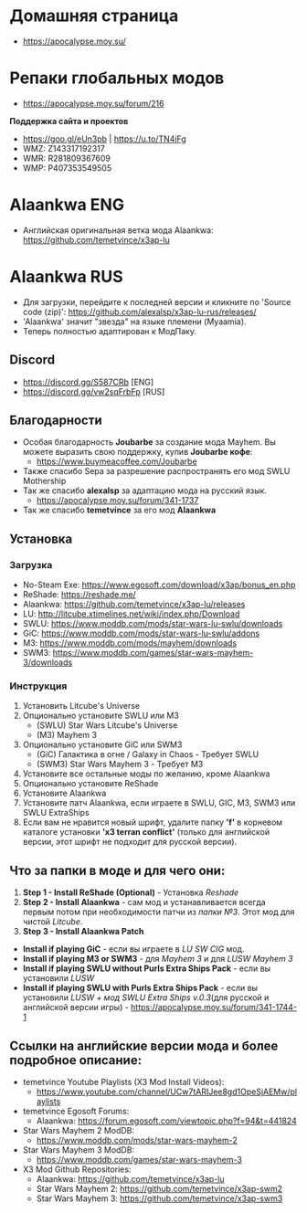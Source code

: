 # Домашняя страница 
* https://apocalypse.moy.su/ 

# Репаки глобальных модов
* https://apocalypse.moy.su/forum/216 

**Поддержка сайта и проектов**

* https://goo.gl/eUn3pb | https://u.to/TN4iFg
* WMZ: Z143317192317  
* WMR: R281809367609 
* WMP: P407353549505


# Alaankwa ENG
* Английская оригинальная ветка мода Alaankwa: https://github.com/temetvince/x3ap-lu

# Alaankwa RUS
* Для загрузки, перейдите к последней версии и кликните по 'Source code (zip)': https://github.com/alexalsp/x3ap-lu-rus/releases/
* 'Alaankwa' значит "звезда" на языке племени (Myaamia).
* Теперь полностью адаптирован к МодПаку.

## Discord
* https://discord.gg/S587CRb [ENG]
* https://discord.gg/vw2sqFrbFp [RUS]

## Благодарности
* Особая благодарность **Joubarbe** за создание мода Mayhem. Вы можете выразить свою поддержку, купив **Joubarbe кофе**:
    * https://www.buymeacoffee.com/Joubarbe
* Также спасибо Sepa за разрешение распространять его мод SWLU Mothership
* Так же спасибо **alexalsp** за адаптацию мода на русский язык.
    * https://apocalypse.moy.su/forum/341-1737
* Так же спасибо **temetvince** за его мод **Alaankwa**


## Установка
### Загрузка
* No-Steam Exe: https://www.egosoft.com/download/x3ap/bonus_en.php
* ReShade: https://reshade.me/
* Alaankwa: https://github.com/temetvince/x3ap-lu/releases
* LU: http://litcube.xtimelines.net/wiki/index.php/Download
* SWLU: https://www.moddb.com/mods/star-wars-lu-swlu/downloads
* GiC: https://www.moddb.com/mods/star-wars-lu-swlu/addons
* M3: https://www.moddb.com/mods/mayhem/downloads
* SWM3: https://www.moddb.com/games/star-wars-mayhem-3/downloads

### Инструкция
1. Установить Litcube's Universe
2. Опционально установите SWLU или M3
    * (SWLU) Star Wars Litcube's Universe
    * (M3) Mayhem 3
3. Опционально установите GiC или SWM3
    * (GiC) Галактика в огне / Galaxy in Chaos - Требует SWLU
    * (SWM3) Star Wars Mayhem 3 - Требует M3
4. Установите все остальные моды по желанию, кроме Alaankwa
5. Опционально установите ReShade
6. Установите Alaankwa
7. Установите патч Alaankwa, если играете в SWLU, GIC, M3, SWM3 или SWLU ExtraShips
8. Если вам не нравится новый шрифт, удалите папку **'f'** в корневом каталоге установки **'x3 terran conflict'** (только для английской версии, этот шрифт не подходит для русской версии).

## Что за папки в моде и для чего они:

1. **Step 1 - Install ReShade (Optional)** - Установка *Reshade*
2. **Step 2 - Install Alaankwa** - сам мод и устанавливается всегда первым потом при необходимости патчи из *папки №3*. Этот мод для чистой *Litcube*.
3. **Step 3 - Install Alaankwa Patch**
 - **Install if playing GiC** - если вы играете в *LU SW CIG* мод.
 - **Install if playing M3 or SWM3** - для *Mayhem 3* и для *LUSW Mayhem 3*
 - **Install if playing SWLU without Purls Extra Ships Pack** - если вы установили *LUSW*
 - **Install if playing SWLU with Purls Extra Ships Pack** - если вы установили *LUSW + мод SWLU Extra Ships v.0.3*(для русской и английской версии игры) - https://apocalypse.moy.su/forum/341-1744-1
	
## Ссылки на английские версии мода и более подробное описание:
* temetvince Youtube Playlists (X3 Mod Install Videos):
	* https://www.youtube.com/channel/UCw7tARIJee8gd1OpeSjAEMw/playlists
* temetvince Egosoft Forums:
    * Alaankwa: https://forum.egosoft.com/viewtopic.php?f=94&t=441824
* Star Wars Mayhem 2 ModDB:
    * https://www.moddb.com/mods/star-wars-mayhem-2
* Star Wars Mayhem 3 ModDB:
    * https://www.moddb.com/games/star-wars-mayhem-3
* X3 Mod Github Repositories:
    * Alaankwa: https://github.com/temetvince/x3ap-lu
    * Star Wars Mayhem 2: https://github.com/temetvince/x3ap-swm2
    * Star Wars Mayhem 3: https://github.com/temetvince/x3ap-swm3

